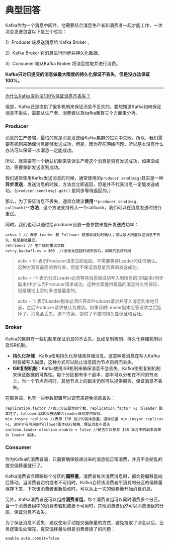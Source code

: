 # 典型回答


Kafka作为一个消息中间件，他需要结合消息生产者和消费者一起才能工作，一次消息发送包含以下是三个过程：



1）Producer 端发送消息给 Kafka Broker 。

2）Kafka Broker 将消息进行同步并持久化数据。

3）Consumer 端从Kafka Broker 将消息拉取并进行消费。



**Kafka只对已提交的消息做最大限度的持久化保证不丢失，但是没办法保证100%。**

****

[为什么Kafka没办法100%保证消息不丢失？](https://www.yuque.com/hollis666/qyhor6/vwy7vz63qax9c7ab)



但是，Kafka还是提供了很多机制来保证消息不丢失的。要想知道Kafka如何保证消息不丢失，需要从生产者、消费者以及kafka集群三个方面来分析。



### Producer


消息的生产者端，最怕的就是消息发送给Kafka集群的过程中失败，所以，我们需要有机制来确保消息能够发送成功，但是，因为存在网络问题，所以基本没有什么办法可以保证一次消息一定能成功。



所以，就需要有一个确认机制来告诉生产者这个消息是否有发送成功，如果没成功，需要重新发送直到成功。



我们通常使用Kafka发送消息的时候，通常使用的`producer.send(msg)`其实是一种**异步发送**，发送消息的时候，方法会立即返回，但是并不代表消息一定能发送成功。（`producer.send(msg).get()` 是同步等待返回的。）



那么，为了保证消息不丢失，通常会建议**使用**`**producer.send(msg, callback)**`**方法**，这个方法支持传入一个callback，我们可以在消息发送时进行重试。



同时，我们也可以通过给producer设置一些参数来提升发送成功率：



```plain
acks=-1 // 表示 Leader 和 Follower 都接收成功时确认；可以最大限度保证消息不丢失，但是吞吐量低。
retries=3 // 生产端的重试次数
retry.backoff.ms = 300  //消息发送超时或失败后，间隔的重试时间
```



> acks = 0: 表示Producer请求立即返回，不需要等待Leader的任何确认。这种方案有最高的吞吐率，但是不保证消息是否真的发送成功。
>
> acks = -1: 表示分区Leader必须等待消息被成功写入到所有的ISR副本(同步副本)中才认为Producer请求成功。这种方案提供最高的消息持久性保证，但是理论上吞吐率也是最差的。
>
> acks = 1: 表示Leader副本必须应答此Producer请求并写入消息到本地日志，之后Producer请求被认为成功。如果此时Leader副本应答请求之后挂掉了，消息会丢失。这个方案，提供了不错的持久性保证和吞吐。
>

### Broker


Kafka的集群有一些机制来保证消息的不丢失，比如复制机制、持久化存储机制以及ISR机制。



+ **持久化存储**：Kafka使用持久化存储来存储消息。这意味着消息在写入Kafka时将被写入磁盘，这种方式可以防止消息因为节点宕机而丢失。
+ **ISR复制机制**：Kafka使用ISR机制来确保消息不会丢失，Kafka使用复制机制来保证数据的可靠性。每个分区都有多个副本，副本可以分布在不同的节点上。当一个节点宕机时，其他节点上的副本仍然可以提供服务，保证消息不丢失。



在服务端，也有一些参数配置可以调节来避免消息丢失：



```plain
replication.factor //表示分区副本的个数，replication.factor >1 当leader 副本挂了，follower副本会被选举为leader继续提供服务。
min.insync.replicas //表示 ISR 最少的副本数量，通常设置 min.insync.replicas >1，这样才有可用的follower副本执行替换，保证消息不丢失
unclean.leader.election.enable = false //是否可以把非 ISR 集合中的副本选举为 leader 副本。
```

### Consumer


作为Kafka的消费者端，只需要确保投递过来的消息能正常消费，并且不会胡乱的提交偏移量就行了。



Kafka消费者会跟踪每个分区的**偏移量**，消费者每次消费消息时，都会将偏移量向后移动。当消费者宕机或者不可用时，Kafka会将该消费者所消费的分区的偏移量保存下来，下次该消费者重新启动时，可以从上一次的偏移量开始消费消息。



另外，Kafka消费者还可以组成**消费者组**，每个消费者组可以同时消费多个分区。当一个消费者组中的消费者宕机或者不可用时，其他消费者仍然可以消费该组的分区，保证消息不丢失。



为了保证消息不丢失，建议使用手动提交偏移量的方式，避免拉取了消息以后，业务逻辑没处理完，提交偏移量后但是消费者挂了的问题：



```plain
enable.auto.commit=false
```













